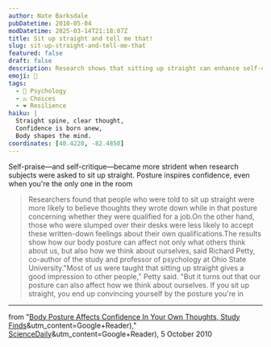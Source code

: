 ```yaml
---
author: Nate Barksdale
pubDatetime: 2010-05-04
modDatetime: 2025-03-14T21:18:07Z
title: Sit up straight and tell me that!
slug: sit-up-straight-and-tell-me-that
featured: false
draft: false
description: Research shows that sitting up straight can enhance self-confidence and influence how we perceive our own qualifications.
emoji: 🧘
tags:
  - 🧠 Psychology
  - ⚖️ Choices
  - ❤️ Resilience
haiku: |
  Straight spine, clear thought,  
  Confidence is born anew,  
  Body shapes the mind.
coordinates: [40.4220, -82.4850]
---
```


Self-praise—and self-critique—became more strident when research subjects were asked to sit up straight. Posture inspires confidence, even when you're the only one in the room

> Researchers found that people who were told to sit up straight were more likely to believe thoughts they wrote down while in that posture concerning whether they were qualified for a job.On the other hand, those who were slumped over their desks were less likely to accept these written-down feelings about their own qualifications.The results show how our body posture can affect not only what others think about us, but also how we think about ourselves, said Richard Petty, co-author of the study and professor of psychology at Ohio State University."Most of us were taught that sitting up straight gives a good impression to other people," Petty said. "But it turns out that our posture can also affect how we think about ourselves. If you sit up straight, you end up convincing yourself by the posture you're in

---

from "[Body Posture Affects Confidence In Your Own Thoughts, Study Finds](https://www.google.com/search?q=%22Body%20Posture%20Affects%20Confidence%20In%20Your%20Own%20Thoughts%2C%20Study%20Finds%22%20sciencedaily.com)&utm_content=Google+Reader)," [ScienceDaily](https://www.google.com/search?q=%22ScienceDaily%22%20sciencedaily.com)&utm_content=Google+Reader), 5 October 2010
